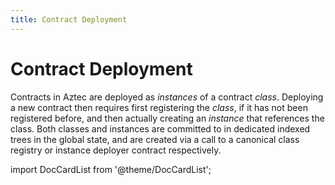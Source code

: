 ```yaml
---
title: Contract Deployment
---
```


# Contract Deployment

Contracts in Aztec are deployed as _instances_ of a contract _class_. Deploying a new contract then requires first registering the _class_, if it has not been registered before, and then actually creating an _instance_ that references the class. Both classes and instances are committed to in dedicated indexed trees in the global state, and are created via a call to a canonical class registry or instance deployer contract respectively.

import DocCardList from '@theme/DocCardList';

<DocCardList />
